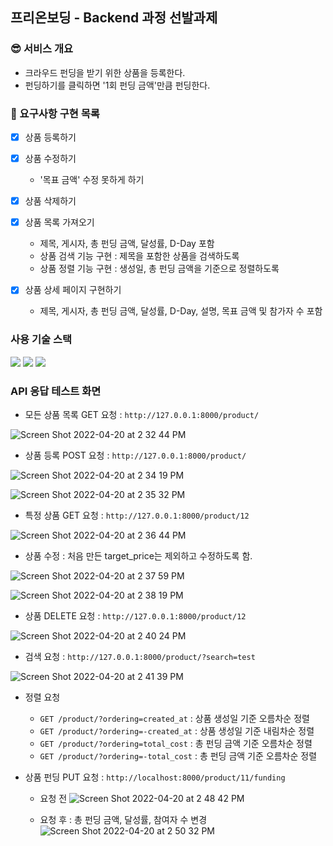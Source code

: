 ## 프리온보딩 - Backend 과정 선발과제

### 😎 서비스 개요
- 크라우드 펀딩을 받기 위한 상품을 등록한다.
- 펀딩하기를 클릭하면 '1회 펀딩 금액'만큼 펀딩한다.

### 🚧 요구사항 구현 목록
- [x] 상품 등록하기


- [x] 상품 수정하기
  - '목표 금액' 수정 못하게 하기

- [x] 상품 삭제하기

- [x] 상품 목록 가져오기
  - 제목, 게시자, 총 펀딩 금액, 달성률, D-Day 포함
  - 상품 검색 기능 구현 : 제목을 포함한 상품을 검색하도록
  - 상품 정렬 기능 구현 : 생성일, 총 펀딩 금액을 기준으로 정렬하도록

- [x] 상품 상세 페이지 구현하기
  - 제목, 게시자, 총 펀딩 금액, 달성률, D-Day, 설명, 목표 금액 및 참가자 수 포함

### 사용 기술 스택
<img src="https://img.shields.io/badge/python-007396?style=for-the-badge&logo=python&logoColor=white">
<img src="https://img.shields.io/badge/django-6DB33F?style=for-the-badge&logo=django&logoColor=white">
<img src="https://img.shields.io/badge/postgresql-4479A1?style=for-the-badge&logo=postgresql&logoColor=white">

### API 응답 테스트 화면
- 모든 상품 목록 GET 요청 : `http://127.0.0.1:8000/product/`

![Screen Shot 2022-04-20 at 2 32 44 PM](https://user-images.githubusercontent.com/55699007/164157305-6a73b7a6-7daf-45a8-a575-c5f7d67cd146.png)


- 상품 등록 POST 요청 : `http://127.0.0.1:8000/product/`

![Screen Shot 2022-04-20 at 2 34 19 PM](https://user-images.githubusercontent.com/55699007/164157473-6e3e425a-6e1a-4acf-8a5d-24c556de647b.png)

![Screen Shot 2022-04-20 at 2 35 32 PM](https://user-images.githubusercontent.com/55699007/164157630-f06842f8-ef17-4993-8103-7323ad95e454.png)

- 특정 상품 GET 요청 : `http://127.0.0.1:8000/product/12`

![Screen Shot 2022-04-20 at 2 36 44 PM](https://user-images.githubusercontent.com/55699007/164157769-6b77b16d-564b-40ca-8e32-ec1ab55d2c04.png)

- 상품 수정 : 처음 만든 target_price는 제외하고 수정하도록 함.

![Screen Shot 2022-04-20 at 2 37 59 PM](https://user-images.githubusercontent.com/55699007/164157924-60c701ad-3c42-4bbd-8db1-31f786750b8b.png)

![Screen Shot 2022-04-20 at 2 38 19 PM](https://user-images.githubusercontent.com/55699007/164157973-5ae12255-529f-48e7-8880-475611bb25a2.png)

- 상품 DELETE 요청 : `http://127.0.0.1:8000/product/12`

![Screen Shot 2022-04-20 at 2 40 24 PM](https://user-images.githubusercontent.com/55699007/164158237-2eae0013-f059-4a15-ae65-68e574b630e1.png)


- 검색 요청 : `http://127.0.0.1:8000/product/?search=test`

![Screen Shot 2022-04-20 at 2 41 39 PM](https://user-images.githubusercontent.com/55699007/164158402-ca808f60-26ca-44c9-b79a-5f3f89cb3359.png)

- 정렬 요청

  - `GET /product/?ordering=created_at` : 상품 생성일 기준 오름차순 정렬
  - `GET /product/?ordering=-created_at` : 상품 생성일 기준 내림차순 정렬
  - `GET /product/?ordering=total_cost` : 총 펀딩 금액 기준 오름차순 정렬
  - `GET /product/?ordering=-total_cost` : 총 펀딩 금액 기준 오름차순 정렬

- 상품 펀딩 PUT 요청 : `http://localhost:8000/product/11/funding`

  - 요청 전
![Screen Shot 2022-04-20 at 2 48 42 PM](https://user-images.githubusercontent.com/55699007/164159245-4c8555ac-b296-4b5a-91f9-67238d042c54.png)

  - 요청 후 : 총 펀딩 금액, 달성률, 참여자 수 변경
![Screen Shot 2022-04-20 at 2 50 32 PM](https://user-images.githubusercontent.com/55699007/164159512-7490532b-8ef6-4753-bf88-9fa83da6b0c3.png)





